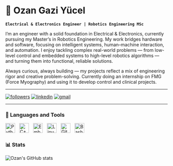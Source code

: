# 🤖 Ozan Gazi Yücel

**`Electrical & Electronics Engineer | Robotics Engineering MSc`**

I’m an engineer with a solid foundation in Electrical & Electronics, currently pursuing my Master’s in Robotics Engineering. My work bridges hardware and software, focusing on intelligent systems, human–machine interaction, and automation. I enjoy tackling complex real-world problems — from low-level control and embedded systems to high-level robotics algorithms — and turning them into functional, reliable solutions.  

Always curious, always building — my projects reflect a mix of engineering rigor and creative problem-solving. Currently doing an internship on FMG (Force Myography) and using it to develop control and clinical projects.

---

   <p align="left">
   <a href="https://github.com/OzanGaziYucel?tab=followers">
      <img alt="followers" title="Follow me on Github" src="https://custom-icon-badges.demolab.com/github/followers/OzanGaziYucel?color=236ad3&labelColor=1155ba&style=for-the-badge&logo=person-add&label=Follow&logoColor=white"/></a>
   <a href="https://linkedin.com/in/ozan-gazi-yucel/">
      <img alt="linkedin" title="Connect with me" src="https://img.shields.io/badge/LinkedIn-0077B5?style=for-the-badge&logo=linkedin&logoColor=white"/></a>
   <a href="mailto:ozanyucel19@gmail.com">
      <img alt="gmail" title="Mail to me" src="https://img.shields.io/badge/Gmail-D14836?style=for-the-badge&logo=gmail&logoColor=white"/></a>
</p>


---

### 🧰 Languages and Tools

<img align="left" alt="Python" width="30px" style="padding-right:10px;" src="https://cdn.jsdelivr.net/gh/devicons/devicon@latest/icons/python/python-original.svg"/> 
<img align="left" alt="C++" width="30px" style="padding-right:10px;" src="https://cdn.jsdelivr.net/gh/devicons/devicon@latest/icons/cplusplus/cplusplus-original.svg" />
<img align="left" alt="Embedded C" width="30px" style="padding-right:10px;" src="https://cdn.jsdelivr.net/gh/devicons/devicon@latest/icons/embeddedc/embeddedc-original-wordmark.svg" />
<img align="left" alt="Linux" width="30px" style="padding-right:10px;" src="https://cdn.jsdelivr.net/gh/devicons/devicon/icons/linux/linux-original.svg" />
<img align="left" alt="GitHub" width="30px" style="padding-right:10px;" src="https://cdn.jsdelivr.net/gh/devicons/devicon@latest/icons/github/github-original.svg" />
<img align="left" alt="Bash" width="30px" style="padding-right:10px;" src="https://cdn.jsdelivr.net/gh/devicons/devicon/icons/bash/bash-original.svg" />
<br />

#

### 📊 Stats

![Ozan's GitHub stats](https://github-readme-stats.vercel.app/api?username=OzanGaziYucel&show_icons=true&theme=gruvbox)

<!-- ![GitHub Streak](https://streak-stats.demolab.com?user=ForrestKnight&theme=gruvbox&border_radius=4.5) -->


<!--
**OzanGaziYucel/OzanGaziYucel** is a ✨ _special_ ✨ repository because its `README.md` (this file) appears on your GitHub profile.

Here are some ideas to get you started:

- 🔭 I’m currently working on ...
- 🌱 I’m currently learning ...
- 👯 I’m looking to collaborate on ...
- 🤔 I’m looking for help with ...
- 💬 Ask me about ...
- 📫 How to reach me: ...
- 😄 Pronouns: ...
- ⚡ Fun fact: ...
-->
